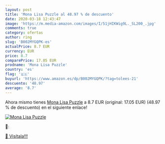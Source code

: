 ```yaml
---
layout: post
title: 'Mona Lisa Puzzle al 48.97 % de descuento'
date: 2020-03-18 12:43:47
image: 'https://m.media-amazon.com/images/I/51jHIKWig9L._SL200_.jpg'
comments: true
category: ofertas
author: ring
slug: 'B002MYGQPK-es'
actualPrice: 8.7 EUR
currency: EUR
price: 8.7
comparePrice: 17.05 EUR
prodname: 'Mona Lisa Puzzle'
country: 'es'
flag: '🇪🇸'
buyurl: 'https://www.amazon.es/dp/B002MYGQPK/?tag=tolees-21'
descuento: '48.97'
average: '8.7'
---
```


Ahora mismo tienes [Mona Lisa Puzzle](https://www.amazon.es/dp/B002MYGQPK/?tag=tolees-21) a 8.7 EUR (original: 17.05 EUR) (48.97 %  de descuento) en el siguiente enlace!

[![Mona Lisa Puzzle](https://m.media-amazon.com/images/I/51jHIKWig9L._SL200_.jpg)](https://www.amazon.es/dp/B002MYGQPK/?tag=tolees-21)

🔎:


[🛒 Visítala!!!](https://www.amazon.es/dp/B002MYGQPK/?tag=tolees-21)
